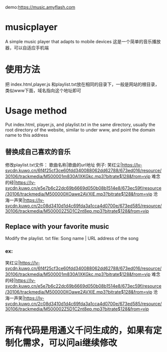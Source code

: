 demo:https://music.amyflash.com
# musicplayer
A simple music player that adapts to mobile devices
这是一个简单的音乐播放器，可以自适应手机端
# 使用方法
把 index.html,player.js 和playlist.txt放在相同的目录下，一般是网站的根目录，类似www下面，域名指向这个地址即可
# Usage method
Put index.html, player.js, and playlist.txt in the same directory, usually the root directory of the website, similar to under www, and point the domain name to this address

## 替换成自己喜欢的音乐
修改playlist.txt文件：
歌曲名称|歌曲的url地址
例子:
笑红尘|https://lv-sycdn.kuwo.cn/6f4f25cf3ce60fdd340088062dd62788/673ed016/resource/30106/trackmedia/M500001m830A1XKGkc.mp3?bitrate$128&from=vip
难念的经|https://lv-sycdn.kuwo.cn/e5e7b6c22dc69b6669d050b08b1514e8/673ec59f/resource/30106/trackmedia/M500000XOawe2AVXIE.mp3?bitrate$128&from=vip
沧海一声笑|https://lv-sycdn.kuwo.cn/2c08d3410d1d4c69fda3a1cca4d0700e/673ed585/resource/30106/trackmedia/M500002Z5D1C2nt8ep.mp3?bitrate$128&from=vip

## Replace with your favorite music
Modify the playlist. txt file:
Song name | URL address of the song
### ex:
笑红尘|https://lv-sycdn.kuwo.cn/6f4f25cf3ce60fdd340088062dd62788/673ed016/resource/30106/trackmedia/M500001m830A1XKGkc.mp3?bitrate$128&from=vip
难念的经|https://lv-sycdn.kuwo.cn/e5e7b6c22dc69b6669d050b08b1514e8/673ec59f/resource/30106/trackmedia/M500000XOawe2AVXIE.mp3?bitrate$128&from=vip
沧海一声笑|https://lv-sycdn.kuwo.cn/2c08d3410d1d4c69fda3a1cca4d0700e/673ed585/resource/30106/trackmedia/M500002Z5D1C2nt8ep.mp3?bitrate$128&from=vip

# 所有代码是用通义千问生成的，如果有定制化需求，可以问ai继续修改
